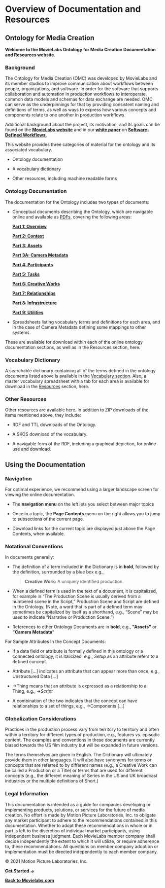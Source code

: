 <h1>Overview of Documentation and Resources</h1>
<h2>Ontology for Media Creation</h2>
<p><strong>Welcome to the MovieLabs Ontology for Media Creation Documentation and Resources
website.</strong></p>
<h3>Background</h3>
<p>The Ontology for Media Creation (OMC) was developed by MovieLabs and its member
studios to improve communication about workflows between people, organizations,
and software. In order for the software that supports collaboration and
automation in production workflows to interoperate, common data models and
schemas for data exchange are needed. OMC can serve as the underpinnings for
that by providing consistent naming and definitions of terms, as well as ways to
express how various concepts and components relate to one another in production
workflows.</p>
<p>Additional background about the project, its motivation, and its goals can be
found on the <a href="https://movielabs.com/production-technology/ontology" target="_blank" rel="noopener"><strong>MovieLabs website</strong></a> and in our <a href="https://movielabs.com/our-new-2030-vision-paper-on-software-defined-workflows/" target="_blank" rel="noopener"><strong>white paper</strong></a> on <a href="https://movielabs.com/production-technology/sdw/" target="_blank" rel="noopener"><strong>Software-Defined Workflows</strong>.</a></p>
<p>This website provides three categories of material for the ontology and its
associated vocabulary.</p>
<ul>
<li>
<p>Ontology documentation</p>
</li>
<li>
<p>A vocabulary dictionary</p>
</li>
<li>
<p>Other resources, including machine readable forms</p>
</li>
</ul>
<h3>Ontology Documentation</h3>
<p>The documentation for the Ontology includes two types of documents:</p>
<ul>
<li>
<p>Conceptual documents describing the Ontology, which are navigable online and
available as <a href="../resources/pdf" target="_blank" rel="noopener">PDFs</a>, covering the following areas:</p>
<p><strong><a href="../docs/omc/overview/need" target="_blank" rel="noopener">Part 1: Overview</a></strong></p>
<p><strong><a href="../docs/omc/context/introduction" target="_blank" rel="noopener">Part 2: Context</a></strong></p>
<p><strong><a href="../docs/omc/assets/introduction" target="_blank" rel="noopener">Part 3: Assets</a></strong></p>
<p><strong><a href="../docs/omc/assets/camera" target="_blank" rel="noopener">Part 3A: Camera Metadata</a></strong></p>
<p><strong><a href="../docs/omc/participants/introduction" target="_blank" rel="noopener">Part 4: Participants</a></strong></p>
<p><strong><a href="../docs/omc/tasks/introduction" target="_blank" rel="noopener">Part 5: Tasks</a></strong></p>
<p><strong><a href="../docs/omc/creativeworks/introduction" target="_blank" rel="noopener">Part 6: Creative Works</a></strong></p>
<p><strong><a href="../docs/omc/relationships/introduction" target="_blank" rel="noopener">Part 7: Relationships</a></strong></p>
<p><strong><a href="../docs/omc/infrastructure/introduction" target="_blank" rel="noopener">Part 8: Infrastructure</a></strong></p>
<p><strong><a href="../docs/omc/utilities/introduction" target="_blank" rel="noopener">Part 9: Utilities</a></strong></p>
</li>
<li>
<p>Spreadsheets listing vocabulary terms and definitions for each area, and in
the case of Camera Metadata defining some mappings to other systems.</p>
</li>
</ul>
<p>These are available for download within each of the online ontology
documentation sections, as well as in the Resources section, here.</p>
<h3>Vocabulary Dictionary</h3>
<p>A searchable dictionary containing all of the terms defined in the ontology
documents listed above is available in the <a href="../vmc/" target="_blank" rel="noopener">Vocabulary section</a>. Also, a master vocabulary spreadsheet with
a tab for each area is available for download in the <a href="../resources/" target="_blank" rel="noopener">Resources</a> section, here.</p>
<h3>Other Resources</h3>
<p>Other resources are available here. In addition to ZIP downloads of the items
mentioned above, they include:</p>
<ul>
<li>
<p>RDF and TTL downloads of the Ontology.</p>
</li>
<li>
<p>A SKOS download of the vocabulary.</p>
</li>
<li>
<p>A navigable form of the RDF, including a graphical depiction, for online use
and download.</p>
</li>
</ul>
<h2>Using the Documentation</h2>
<h3>Navigation</h3>
<p>For optimal experience, we recommend using a larger landscape screen for viewing
the online documentation.</p>
<ul>
<li>
<p>The <strong>navigation menu</strong> on the left lets you select between major topics</p>
</li>
<li>
<p>Once in a topic, the <strong>Page Contents</strong> menu on the right allows you to jump to
subsections of the current page.</p>
</li>
<li>
<p>Download links for the current topic are displayed just above the Page
Contents, when available.</p>
</li>
</ul>
<h3>Notational Conventions</h3>
<p>In documents generally:</p>
<ul>
<li>
<p>The definition of a term included in the Dictionary is in <strong>bold</strong>, followed by
the definition, surrounded by a blue box e.g., </p>
<blockquote>
<p><strong>Creative Work:</strong> A uniquely identified production.</p>
</blockquote>
</li>
<li>
<p>When a defined term is used in the text of a document, it is capitalized,
for example in “The Production Scene is usually derived from a numbered
scene in the Script,” Production Scene and Script are defined in the
Ontology. (Note, a word that is part of a defined term may sometimes be
capitalized by itself as a shorthand, e.g., “Scene” may be used to indicate
“Narrative or Production Scene.”)</p>
</li>
<li>
<p>References to other Ontology Documents are in <strong>bold</strong>, e.g., <strong>&quot;Assets&quot;</strong> or <strong>&quot;Camera Metadata&quot;</strong></p>
</li>
</ul>
<p>For Sample Attributes In the Concept Documents:</p>
<ul>
<li>
<p>If a data field or attribute is formally defined in this ontology or a
connected ontology, it is italicized, e.g., <em>Setup</em> as an attribute refers
to a defined concept.</p>
</li>
<li>
<p>Attribute […] indicates an attribute that can appear more than once, e.g.,
Unstructured Data […]</p>
</li>
<li>
<p>→Thing means that an attribute is expressed as a relationship to a Thing,
e.g., →<em>Script</em></p>
</li>
<li>
<p>A combination of the two indicates that the concept can have relationships
to a set of things, e.g., →Components […]</p>
</li>
</ul>
<h3>Globalization Considerations</h3>
<p>Practices in the production process vary from territory to territory and often
within a territory for different types of production, e.g., features vs.
episodic content. The examples and conventions in these documents are currently
biased towards the US film industry but will be expanded in future versions.</p>
<p>The terms themselves are given in English. The Dictionary will ultimately provide them in other languages. It will also have synonyms for terms or concepts that are referred to by different names (e.g., a Creative Work can be called a Production or a Title) or terms that are used for different concepts (e.g., the different meaning of Series in the US and UK broadcast industries or the multiple definitions of Short.)</p>
<h3>Legal Information</h3>
<p>This documentation is intended as a guide for companies developing or implementing
products, solutions, or services for the future of media creation. No effort is
made by Motion Picture Laboratories, Inc. to obligate any market participant to
adhere to the recommendations contained in this documentation. Whether to adopt these recommendations in whole or in part is left to the discretion of individual
market participants, using independent business judgment. Each MovieLabs member
company shall decide independently the extent to which it will utilize, or
require adherence to, these recommendations. All questions on member company
adoption or implementation must be directed independently to each member
company.</p>
<p>© 2021 Motion Picture Laboratories, Inc.</p>
<p><a href="../docs/omc/overview/need"><strong>Get Started -&gt;</strong></a></p>
<p><a href="https://www.movielabs.com/" target="_blank" rel="noopener"><strong>Back to Movielabs.com</strong></a></p>